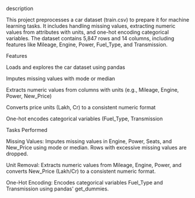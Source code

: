 description

This project preprocesses a car dataset (train.csv) to prepare it for machine learning tasks. It includes handling missing values, extracting numeric values from attributes with units, and one-hot encoding categorical variables. The dataset contains 5,847 rows and 14 columns, including features like Mileage, Engine, Power, Fuel_Type, and Transmission.

Features





Loads and explores the car dataset using pandas



Imputes missing values with mode or median



Extracts numeric values from columns with units (e.g., Mileage, Engine, Power, New_Price)



Converts price units (Lakh, Cr) to a consistent numeric format



One-hot encodes categorical variables (Fuel_Type, Transmission

Tasks Performed





Missing Values: Imputes missing values in Engine, Power, Seats, and New_Price using mode or median. Rows with excessive missing values are dropped.



Unit Removal: Extracts numeric values from Mileage, Engine, Power, and converts New_Price (Lakh/Cr) to a consistent numeric format.



One-Hot Encoding: Encodes categorical variables Fuel_Type and Transmission using pandas' get_dummies.
